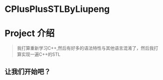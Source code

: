 # CPlusPlusSTLByLiupeng

# Project 介绍

> 我打算重新学习C++,然后有好多的语法特性与其他语言混淆了，然后我打算实现一遍C++的STL

## 让我们开始吧？



